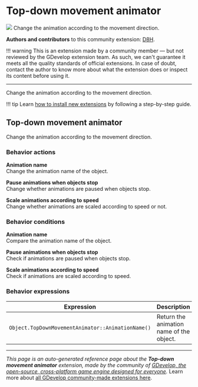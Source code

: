 # Top-down movement animator

<img src="https://asset-resources.gdevelop.io/public-resources/Icons/Glyphster Pack/Master/SVG/Arrows/a6026156355ae5f03613b03971e4ddb50d0c95b8901e7a21edc57f33f0032e42_Arrows_thin_arrows_all_directions_cross.svg" class="extension-icon"></img>
Change the animation according to the movement direction.

**Authors and contributors** to this community extension: [D8H](https://gd.games/D8H).

!!! warning
    This is an extension made by a community member — but not reviewed
    by the GDevelop extension team. As such, we can't guarantee it
    meets all the quality standards of official extensions. In case of
    doubt, contact the author to know more about what the extension
    does or inspect its content before using it.

---

Change the animation according to the movement direction.

!!! tip
    Learn [how to install new extensions](/gdevelop5/extensions/search) by following a step-by-step guide.



## Top-down movement animator 

Change the animation according to the movement direction. 

### Behavior actions

**Animation name**  
Change the animation name of the object.

**Pause animations when objects stop**  
Change whether animations are paused when objects stop.

**Scale animations according to speed**  
Change whether animations are scaled according to speed or not.

### Behavior conditions

**Animation name**  
Compare the animation name of the object.

**Pause animations when objects stop**  
Check if animations are paused when objects stop.

**Scale animations according to speed**  
Check if animations are scaled according to speed.

### Behavior expressions

| Expression | Description |  |
|-----|-----|-----|
| `Object.TopDownMovementAnimator::AnimationName()` | Return the animation name of the object. ||

---

*This page is an auto-generated reference page about the **Top-down movement animator** extension, made by the community of [GDevelop, the open-source, cross-platform game engine designed for everyone](https://gdevelop.io/).* Learn more about [all GDevelop community-made extensions here](/gdevelop5/extensions).